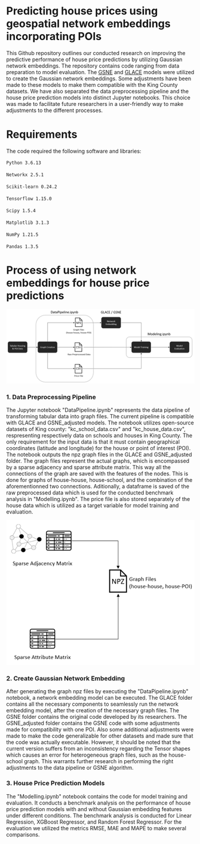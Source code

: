 # Predicting house prices using geospatial network embeddings incorporating POIs
This Github repository outlines our conducted research on improving the predictive performance of house price predictions by utilizing Gaussian network embeddings. The repository contains code ranging from data preparation to model evaluation. The [GSNE](https://arxiv.org/pdf/2009.00254.pdf) and [GLACE](https://arxiv.org/pdf/2009.00254.pdf)
models were utilized to create the Gaussian network embeddings. Some adjustments have been made to these models to make them compatible with the King County datasets. We have also separated the data preprocessing pipeline and the house price prediction models into distinct Jupyter notebooks. This choice was made to facilitate future researchers in a user-friendly way to make adjustments to the different processes. 

# Requirements
The code required the following software and libraries:
```
Python 3.6.13

Networkx 2.5.1

Scikit-learn 0.24.2

Tensorflow 1.15.0

Scipy 1.5.4

Matplotlib 3.1.3

NumPy 1.21.5

Pandas 1.3.5
```

# Process of using network embeddings for house price predictions 

![Visual representation of using network embeddings for house price predictions](Figures/Overview_process.png)

### **1. Data Preprocessing Pipeline** 
The Jupyter notebook "DataPipeline.ipynb" represents the data pipeline of transforming tabular data into graph files. The current pipeline is compatible with GLACE and GSNE_adjusted models. The notebook utilizes open-source datasets of King county: "kc_school_data.csv" and "kc_house_data.csv", respresenting respectively data on schools and houses in King County. The only requirement for the input data is that it must contain geographical coordinates (latitude and longitude) for the house or point of interest (POI). The notebook outputs the npz graph files in the GLACE and GSNE_adjusted folder. The graph files represent the actual graphs, which is encompassed by a sparse adjacency and sparse attribute matrix. This way all the connections of the graph are saved with the features of the nodes. This is done for graphs of house-house, house-school, and the combination of the aforementionned two connections. Aditionally, a dataframe is saved of the raw preprocessed data which is used for the conducted benchmark analysis in "Modelling.ipynb". The price file is also stored separately of the house data which is utilized as a target variable for model training and evaluation.

<p align="center">
  <img src="Figures/Overview_GraphFiles.png" alt="Visual Representation Data Pipeline" />
</p>

### **2. Create Gaussian Network Embedding** 
After generating the graph npz files by executing the "DataPipeline.ipynb" notebook, a network embedding model can be executed. The GLACE folder contains all the necessary components to seamlessly run the network embedding model, after the creation of the necessary graph files. The GSNE folder contains the original code developed by its researchers. The GSNE_adjusted folder contains the GSNE code with some adjustments made for compatibility with one POI. Also some additional adjustments were made to make the code generalizable for other datasets and made sure that the code was actually executable. However, it should be noted that the current version suffers from an inconsistency regarding the Tensor shapes which causes an error for heterogeneous graph files, such as the house-school graph. This warrants further research in performing the right adjustments to the data pipeline or GSNE algorithm.

### **3. House Price Prediction Models** 
The "Modelling.ipynb" notebook contains the code for model training and evaluation. It conducts a benchmark analysis on the performance of house price prediction models with and without Gaussian embedding features under different conditions. The benchmark analysis is conducted for Linear Regression, XGBoost Regressor, and Random Forest Regressor. For the evaluation we utilized the metrics RMSE, MAE and MAPE to make several comparisons. 








